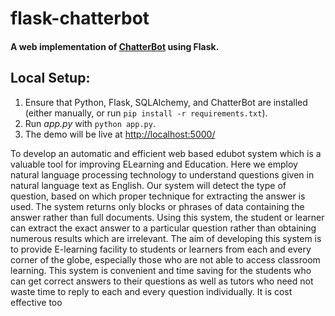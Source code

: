 # flask-chatterbot

#### A web implementation of [ChatterBot](https://github.com/gunthercox/ChatterBot) using Flask.

## Local Setup:
 1. Ensure that Python, Flask, SQLAlchemy, and ChatterBot are installed (either manually, or run `pip install -r requirements.txt`).
 2. Run *app.py* with `python app.py`.
 3. The demo will be live at [http://localhost:5000/](http://localhost:5000/)

To develop an automatic and efficient web based edubot system which is a valuable tool for improving ELearning and Education. Here we employ natural language processing technology to understand
questions given in natural language text as English. Our system will detect the type of question, based
on which proper technique for extracting the answer is used. The system returns only blocks or phrases
of data containing the answer rather than full documents. Using this system, the student or learner can
extract the exact answer to a particular question rather than obtaining numerous results which are
irrelevant. The aim of developing this system is to provide E-learning facility to students or learners
from each and every corner of the globe, especially those who are not able to access classroom
learning. This system is convenient and time saving for the students who can get correct answers to
their questions as well as tutors who need not waste time to reply to each and every question
individually. It is cost effective too

